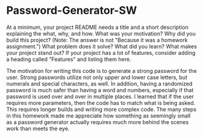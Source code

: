 # Password-Generator-SW

At a minimum, your project README needs a title and a short description explaining the what, why, and how. What was your motivation? Why did you build this project? (Note: The answer is not "Because it was a homework assignment.") What problem does it solve? What did you learn? What makes your project stand out? If your project has a lot of features, consider adding a heading called "Features" and listing them here.

The motivation for writing this code is to generate a strong password for the user.  Strong passwords utilize not only upper and lower case letters, but numerals and special characters, as well.  In addition, having a randomized password is much safer than having a word and numbers, especially if that password is used over and over in multiple places.  I learned that if the user requires more parameters, then the code has to match what is being asked.  This requires longer builds and writing more complex code.  The many steps in this homework made me appreciate how something as seemingly small as a password generator actually requires much more behind the scenes work than meets the eye.